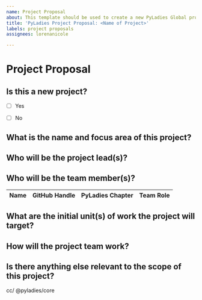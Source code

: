 ```yaml
---
name: Project Proposal
about: This template should be used to create a new PyLadies Global project.
title: 'PyLadies Project Proposal: <Name of Project>'
labels: project proposals
assignees: lorenanicole

---
```


<!--
Please document the following for your project proposal.
-->

# Project Proposal

## Is this a new project?
<!--
If no, please explain which project this would replace or update (for example, merging two project teams).
-->

- [ ] Yes
- [ ] No


## What is the name and focus area of this project?
<!-- 
Provide a 2 - 3 sentence explanation of the project focus area. 
-->

## Who will be the project lead(s)?
<!-- 
Tag as many project lead(s) as you see fit, keep in mind that consent should be acquired from the proposed project lead(s) and be self-identifying PyLadies members. 
-->

## Who will be the team member(s)?
<!-- 
Tag any members that have expressed interested, or update list with any names based on feedback on the pull request.
-->

Name | GitHub Handle | PyLadies Chapter | Team Role |
| --| --| --| --|

## What are the initial unit(s) of work the project will target?
<!-- 
A short bullet point list will suffice, we simply need to understand the scope of what the project will do.
-->

## How will the project team work?
<!-- 
Answer the following:
- Will you require a new repo under github.com/pyladies? 
- Will you be communicating through email or through Slack?
-->

## Is there anything else relevant to the scope of this project?


cc/ @pyladies/core
<!--
Add any other team or individuals you think should be subscribed to this issue

/cc your team
-->
